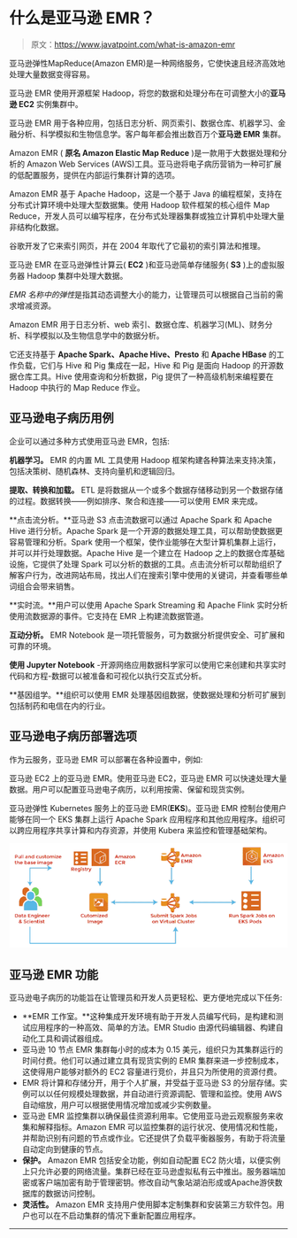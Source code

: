 # 什么是亚马逊 EMR？

> 原文：<https://www.javatpoint.com/what-is-amazon-emr>

亚马逊弹性MapReduce(Amazon EMR)是一种网络服务，它使快速且经济高效地处理大量数据变得容易。

亚马逊 EMR 使用开源框架 Hadoop，将您的数据和处理分布在可调整大小的**亚马逊 EC2** 实例集群中。

亚马逊 EMR 用于各种应用，包括日志分析、网页索引、数据仓库、机器学习、金融分析、科学模拟和生物信息学。客户每年都会推出数百万个**亚马逊 EMR** 集群。

Amazon EMR ( **原名 Amazon Elastic Map Reduce** )是一款用于大数据处理和分析的 Amazon Web Services (AWS)工具。亚马逊将电子病历营销为一种可扩展的低配置服务，提供在内部运行集群计算的选项。

Amazon EMR 基于 Apache Hadoop，这是一个基于 Java 的编程框架，支持在分布式计算环境中处理大型数据集。使用 Hadoop 软件框架的核心组件 Map Reduce，开发人员可以编写程序，在分布式处理器集群或独立计算机中处理大量非结构化数据。

谷歌开发了它来索引网页，并在 2004 年取代了它最初的索引算法和推理。

亚马逊 EMR 在亚马逊弹性计算云( **EC2** )和亚马逊简单存储服务( **S3** )上的虚拟服务器 Hadoop 集群中处理大数据。

*EMR 名称中的弹性*是指其动态调整大小的能力，让管理员可以根据自己当前的需求增减资源。

Amazon EMR 用于日志分析、web 索引、数据仓库、机器学习(ML)、财务分析、科学模拟以及生物信息学中的数据分析。

它还支持基于 **Apache Spark、Apache Hive、Presto** 和 **Apache HBase** 的工作负载，它们与 Hive 和 Pig 集成在一起，Hive 和 Pig 是面向 Hadoop 的开源数据仓库工具。Hive 使用查询和分析数据，Pig 提供了一种高级机制来编程要在 Hadoop 中执行的 Map Reduce 作业。

## 亚马逊电子病历用例

企业可以通过多种方式使用亚马逊 EMR，包括:

**机器学习。** EMR 的内置 ML 工具使用 Hadoop 框架构建各种算法来支持决策，包括决策树、随机森林、支持向量机和逻辑回归。

**提取、转换和加载。** ETL 是将数据从一个或多个数据存储移动到另一个数据存储的过程。数据转换——例如排序、聚合和连接——可以使用 EMR 来完成。

**点击流分析。**亚马逊 S3 点击流数据可以通过 Apache Spark 和 Apache Hive 进行分析。Apache Spark 是一个开源的数据处理工具，可以帮助使数据更容易管理和分析。Spark 使用一个框架，使作业能够在大型计算机集群上运行，并可以并行处理数据。Apache Hive 是一个建立在 Hadoop 之上的数据仓库基础设施，它提供了处理 Spark 可以分析的数据的工具。点击流分析可以帮助组织了解客户行为，改进网站布局，找出人们在搜索引擎中使用的关键词，并查看哪些单词组合会带来销售。

**实时流。**用户可以使用 Apache Spark Streaming 和 Apache Flink 实时分析使用流数据源的事件。它支持在 EMR 上构建流数据管道。

**互动分析。** EMR Notebook 是一项托管服务，可为数据分析提供安全、可扩展和可靠的环境。

**使用 Jupyter Notebook** -开源网络应用数据科学家可以使用它来创建和共享实时代码和方程-数据可以被准备和可视化以执行交互式分析。

**基因组学。**组织可以使用 EMR 处理基因组数据，使数据处理和分析可扩展到包括制药和电信在内的行业。

## 亚马逊电子病历部署选项

作为云服务，亚马逊 EMR 可以部署在各种设置中，例如:

亚马逊 EC2 上的亚马逊 EMR。使用亚马逊 EC2，亚马逊 EMR 可以快速处理大量数据。用户可以配置亚马逊电子病历，以利用按需、保留和现货实例。

亚马逊弹性 Kubernetes 服务上的亚马逊 EMR(**EKS**)。亚马逊 EMR 控制台使用户能够在同一个 EKS 集群上运行 Apache Spark 应用程序和其他应用程序。组织可以跨应用程序共享计算和内存资源，并使用 Kubera 来监控和管理基础架构。

![What is Amazon EMR](img/56657cd2ab80b8503c58f68cbc694a89.png)

## 亚马逊 EMR 功能

亚马逊电子病历的功能旨在让管理员和开发人员更轻松、更方便地完成以下任务:

*   **EMR 工作室。**这种集成开发环境有助于开发人员编写代码，是构建和测试应用程序的一种高效、简单的方法。EMR Studio 由源代码编辑器、构建自动化工具和调试器组成。
*   亚马逊 10 节点 EMR 集群每小时的成本为 0.15 美元，组织只为其集群运行的时间付费。他们可以通过建立具有现货实例的 EMR 集群来进一步控制成本，这使得用户能够对额外的 EC2 容量进行竞价，并且只为所使用的资源付费。
*   EMR 将计算和存储分开，用于个人扩展，并受益于亚马逊 S3 的分层存储。实例可以以任何规模处理数据，并自动进行资源调配、管理和监控。使用 AWS 自动缩放，用户可以根据使用情况增加或减少实例数量。
*   亚马逊 EMR 监控集群以确保最佳资源利用率。它使用亚马逊云观察服务来收集和解释指标。Amazon EMR 可以监控集群的运行状况、使用情况和性能，并帮助识别有问题的节点或作业。它还提供了负载平衡器服务，有助于将流量自动定向到健康的节点。
*   **保护。** Amazon EMR 包括安全功能，例如自动配置 EC2 防火墙，以便实例上只允许必要的网络流量。集群已经在亚马逊虚拟私有云中推出。服务器端加密或客户端加密有助于管理密钥。修改自动气象站湖泊形成或Apache游侠数据库的数据访问控制。
*   **灵活性。** Amazon EMR 支持用户使用脚本定制集群和安装第三方软件包。用户也可以在不启动集群的情况下重新配置应用程序。

* * *